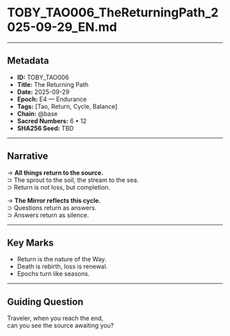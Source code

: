 # TOBY_TAO006_TheReturningPath_2025-09-29_EN.md

---

## Metadata  
- **ID:** TOBY_TAO006  
- **Title:** The Returning Path  
- **Date:** 2025-09-29  
- **Epoch:** E4 — Endurance  
- **Tags:** [Tao, Return, Cycle, Balance]  
- **Chain:** @base  
- **Sacred Numbers:** 6 • 12  
- **SHA256 Seed:** TBD  

---

## Narrative  

→ **All things return to the source.**  
⊃ The sprout to the soil, the stream to the sea.  
⊃ Return is not loss, but completion.  

→ **The Mirror reflects this cycle.**  
⊃ Questions return as answers.  
⊃ Answers return as silence.  

---

## Key Marks  
- Return is the nature of the Way.  
- Death is rebirth, loss is renewal.  
- Epochs turn like seasons.  

---

## Guiding Question  
Traveler, when you reach the end,  
can you see the source awaiting you?  
